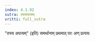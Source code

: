 ```yaml
---
index: 4.1.92
sutra: तस्यापत्यम्
vritti: full_sutra
---
```


"तस्य अपत्यम्" (इति) समर्थानाम् प्रथमात् परः अण् प्रत्ययः 
